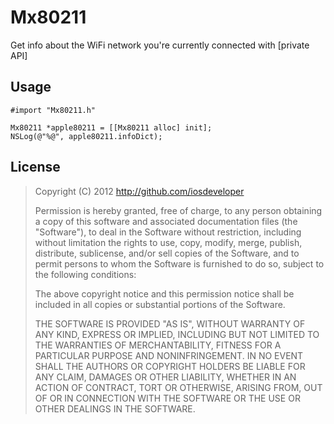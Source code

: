 Mx80211
=======

Get info about the WiFi network you're currently connected with [private API]

Usage
-----

    #import "Mx80211.h"
    
    Mx80211 *apple80211 = [[Mx80211 alloc] init];
    NSLog(@"%@", apple80211.infoDict);

License
-------

> Copyright (C) 2012 http://github.com/iosdeveloper
> 
> Permission is hereby granted, free of charge, to any person obtaining a copy of this software and associated documentation files (the "Software"), to deal in the Software without restriction, including without limitation the rights to use, copy, modify, merge, publish, distribute, sublicense, and/or sell copies of the Software, and to permit persons to whom the Software is furnished to do so, subject to the following conditions:
> 
> The above copyright notice and this permission notice shall be included in all copies or substantial portions of the Software.
> 
> THE SOFTWARE IS PROVIDED "AS IS", WITHOUT WARRANTY OF ANY KIND, EXPRESS OR IMPLIED, INCLUDING BUT NOT LIMITED TO THE WARRANTIES OF MERCHANTABILITY, FITNESS FOR A PARTICULAR PURPOSE AND NONINFRINGEMENT. IN NO EVENT SHALL THE AUTHORS OR COPYRIGHT HOLDERS BE LIABLE FOR ANY CLAIM, DAMAGES OR OTHER LIABILITY, WHETHER IN AN ACTION OF CONTRACT, TORT OR OTHERWISE, ARISING FROM, OUT OF OR IN CONNECTION WITH THE SOFTWARE OR THE USE OR OTHER DEALINGS IN THE SOFTWARE.
